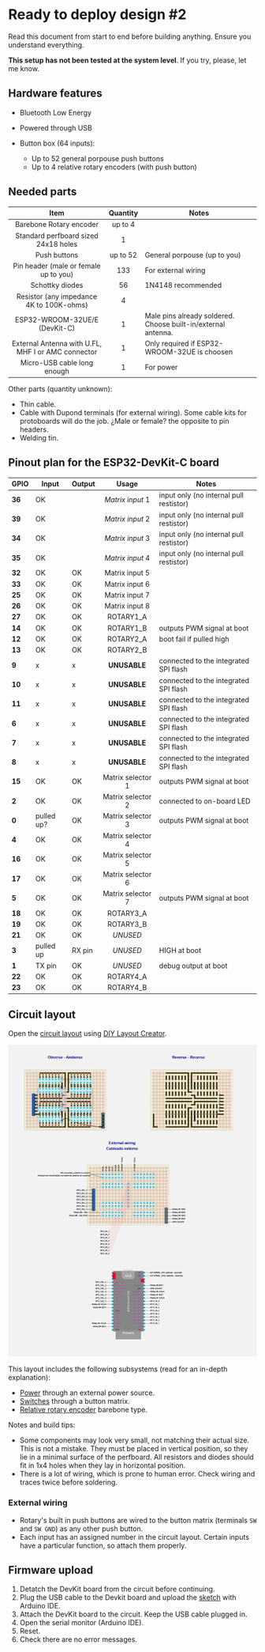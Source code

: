 # Ready to deploy design #2

Read this document from start to end before building anything. Ensure you understand everything.

**This setup has not been tested at the system level**. If you try, please, let me know.

## Hardware features

- Bluetooth Low Energy

- Powered through USB

- Button box (64 inputs):
  - Up to 52 general porpouse push buttons
  - Up to 4 relative rotary encoders (with push button) 

## Needed parts

|                      **Item**                      | **Quantity** | Notes                                                         |
| :------------------------------------------------: | :----------: | ------------------------------------------------------------- |
|              Barebone Rotary encoder               |   up to 4    |                                                               |
|        Standard perfboard sized 24x18 holes        |      1       |                                                               |
|                    Push buttons                    |   up to 52   | General porpouse (up to you)                                  |
|       Pin header (male or female up to you)        |     133      | For external wiring                                           |
|                  Schottky diodes                   |      56      | 1N4148 recommended                                            |
|      Resistor (any impedance 4K to 100K-ohms)      |      4       |                                                               |
|           ESP32-WROOM-32UE/E (DevKit-C)            |      1       | Male pins already soldered. Choose built-in/external antenna. |
| External Antenna with U.FL, MHF I or AMC connector |      1       | Only required if ESP32-WROOM-32UE is choosen                  |
|            Micro-USB cable long enough             |      1       | For power                                                     |

Other parts (quantity unknown):

- Thin cable.
- Cable with Dupond terminals (for external wiring). Some cable kits for protoboards will do the job. ¿Male or female? the opposite to pin headers.
- Welding tin.

## Pinout plan for the ESP32-DevKit-C board

| **GPIO** | **Input**  | **Output** |     **Usage**     | **Notes**                               |
| -------- | ---------- | ---------- | :---------------: | --------------------------------------- |
| **36**   | OK         |            | _Matrix input_ 1  | input only (no internal pull restistor) |
| **39**   | OK         |            | _Matrix input_ 2  | input only (no internal pull restistor) |
| **34**   | OK         |            | _Matrix input_ 3  | input only (no internal pull restistor) |
| **35**   | OK         |            | _Matrix input_ 4  | input only (no internal pull restistor) |
| **32**   | OK         | OK         |  Matrix input 5   |                                         |
| **33**   | OK         | OK         |  Matrix input 6   |                                         |
| **25**   | OK         | OK         |  Matrix input 7   |                                         |
| **26**   | OK         | OK         |  Matrix input 8   |                                         |
| **27**   | OK         | OK         |     ROTARY1_A     |                                         |
| **14**   | OK         | OK         |     ROTARY1_B     | outputs PWM signal at boot              |
| **12**   | OK         | OK         |     ROTARY2_A     | boot fail if pulled high                |
| **13**   | OK         | OK         |     ROTARY2_B     |                                         |
| **9**    | x          | x          |   **UNUSABLE**    | connected to the integrated SPI flash   |
| **10**   | x          | x          |   **UNUSABLE**    | connected to the integrated SPI flash   |
| **11**   | x          | x          |   **UNUSABLE**    | connected to the integrated SPI flash   |
| **6**    | x          | x          |   **UNUSABLE**    | connected to the integrated SPI flash   |
| **7**    | x          | x          |   **UNUSABLE**    | connected to the integrated SPI flash   |
| **8**    | x          | x          |   **UNUSABLE**    | connected to the integrated SPI flash   |
| **15**   | OK         | OK         | Matrix selector 1 | outputs PWM signal at boot              |
| **2**    | OK         | OK         | Matrix selector 2 | connected to on-board LED               |
| **0**    | pulled up? | OK         | Matrix selector 3 | outputs PWM signal at boot              |
| **4**    | OK         | OK         | Matrix selector 4 |                                         |
| **16**   | OK         | OK         | Matrix selector 5 |                                         |
| **17**   | OK         | OK         | Matrix selector 6 |                                         |
| **5**    | OK         | OK         | Matrix selector 7 | outputs PWM signal at boot              |
| **18**   | OK         | OK         |     ROTARY3_A     |                                         |
| **19**   | OK         | OK         |     ROTARY3_B     |                                         |
| **21**   | OK         | OK         |     _UNUSED_      |                                         |
| **3**    | pulled up  | RX pin     |     _UNUSED_      | HIGH at boot                            |
| **1**    | TX pin     | OK         |     _UNUSED_      | debug output at boot                    |
| **22**   | OK         | OK         |     ROTARY4_A     |                                         |
| **23**   | OK         | OK         |     ROTARY4_B     |                                         |

## Circuit layout

Open the [circuit layout](./setup2.diy) using [DIY Layout Creator](https://github.com/bancika/diy-layout-creator).

![Setup #2 circuit layout](./setup2.png)

This layout includes the following subsystems (read for an in-depth explanation):

- [Power](../../subsystems/Power/Power_en.md) through an external power source.
- [Switches](../../subsystems/Switches/Switches_en.md) through a button matrix.
- [Relative rotary encoder](../../subsystems/RelativeRotaryEncoder/RelativeRotaryEncoder_en.md) barebone type.

Notes and build tips:

- Some components may look very small, not matching their actual size. This is not a mistake. They must be placed in vertical position, so they lie in a minimal surface of the perfboard. All resistors and diodes should fit in 1x4 holes when they lay in horizontal position.
- There is a lot of wiring, which is prone to human error. Check wiring and traces twice before soldering.

### External wiring

- Rotary's built in push buttons are wired to the button matrix (terminals `SW` and `SW GND`) as any other push button.
- Each input has an assigned number in the circuit layout. Certain inputs have a particular function, so attach them properly.

## Firmware upload

1. Detatch the DevKit board from the circuit before continuing. 
2. Plug the USB cable to the Devkit board and upload the [sketch](../../../../src/Firmware/Setup2/Setup2.ino) with Arduino IDE.
3. Attach the DevKit board to the circuit. Keep the USB cable plugged in.
4. Open the serial monitor (Arduino IDE).
5. Reset.
6. Check there are no error messages.

